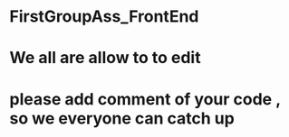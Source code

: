# FirstGroupAss_FrontEnd
# We all are allow to to edit
# please add comment of your code , so we everyone can catch up
